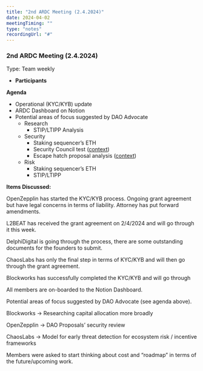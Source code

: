 ```yaml
---
title: "2nd ARDC Meeting (2.4.2024)"
date: 2024-04-02
meetingTiming: ""
type: "notes"
recordingUrl: "#"
---
```


### 2nd ARDC Meeting (2.4.2024)

Type: Team weekly

- **Participants**

**Agenda**

- Operational (KYC/KYB) update
- ARDC Dashboard on Notion
- Potential areas of focus suggested by DAO Advocate
  - Research
    - STIP/LTIPP Analysis
  - Security
    - Staking sequencer’s ETH
    - Security Council test ([context](https://forum.arbitrum.foundation/t/rfc-security-council-member-test/22809))
    - Escape hatch proposal analysis ([context](https://forum.arbitrum.foundation/t/tally-front-end-interface-to-force-transaction-inclusion-during-sequencer-downtime/21247))
  - Risk
    - Staking sequencer’s ETH
    - STIP/LTIPP

**Items Discussed:**

OpenZepplin has started the KYC/KYB process. Ongoing grant agreement but have legal concerns in terms of liability. Attorney has put forward amendments.

L2BEAT has received the grant agreement on 2/4/2024 and will go through it this week.

DelphiDigital is going through the process, there are some outstanding documents for the founders to submit.

ChaosLabs has only the final step in terms of KYC/KYB and will then go through the grant agreement.

Blockworks has successfully completed the KYC/KYB and will go through

All members are on-boarded to the Notion Dashboard.

Potential areas of focus suggested by DAO Advocate (see agenda above).

Blockworks → Researching capital allocation more broadly

OpenZepplin → DAO Proposals’ security review

ChaosLabs → Model for early threat detection for ecosystem risk / incentive frameworks

Members were asked to start thinking about cost and “roadmap” in terms of the future/upcoming work.
